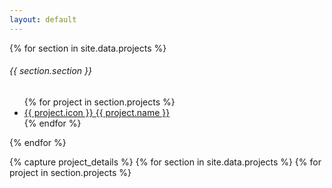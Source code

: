 ```yaml
---
layout: default
---
```


{% for section in site.data.projects %}
  <h6 class="sidebar-heading d-flex justify-content-between align-items-center px-3 mt-4 mb-1 text-muted">
    <span>{{ section.section }}</span>
  </h6>
  <ul class="nav flex-column">
    {% for project in section.projects %}
      <li class="nav-item">
        <a class="nav-link project-link" href="#" data-target="{{ project.id }}">
          {{ project.icon }} {{ project.name }}
        </a>
      </li>
    {% endfor %}
  </ul>
{% endfor %}

{% capture project_details %}
  {% for section in site.data.projects %}
    {% for project in section.projects %}
      <div id="{{ project.id }}" class="project-detail" style="display: none;">
        <div class="project-header">
          <h2>
            {{ project.name }}
            {% for link in project.links %}
              <a href="{{ link.url }}" target="_blank" class="btn btn-outline-secondary btn-sm">
                {% if link.name == "Source" %}
                  <ion-icon name="logo-github" class="me-1"></ion-icon>
                {% endif %}
                {{ link.name }}
              </a>
            {% endfor %}
          </h2>
          <p class="lead">{{ project.short_description }}</p>
          <hr>
        </div>

        <div class="project-demo">
          {% if project.demo.size > 0 %}
            <div class="demo-media">
              {% for item in project.demo %}
                <img src="{{ item }}" class="img-fluid rounded border mb-3" alt="{{ project.name }} screenshot">
              {% endfor %}
            </div>
          {% endif %}
        </div>

        <div class="project-content">
          {{ project.long_description | markdownify }}
          {% if project.commands %}
            <h5 class="mt-4">Commands</h5>
            <div class="command-list">
              {% for command in project.commands %}
                <div class="command">
                  <div class="command-name">
                    {% if command.icon %}
                      <span class="command-icon">{{ command.icon }}</span>
                    {% endif %}
                    <code>{{ command.name }}</code>
                  </div>
                  <div class="command-description">
                    <p>{{ command.description }}</p>
                    {% if command.demo %}
                      <img src="{{ command.demo }}" class="img-fluid rounded border" alt="{{ command.name }} demo">
                    {% endif %}
                  </div>
                </div>
              {% endfor %}
            </div>
          {% endif %}
        </div>
      </div>
    {% endfor %}
  {% endfor %}
{% endcapture %}

<script>
  const projectDetailsHTML = `{{ project_details }}`;
</script>